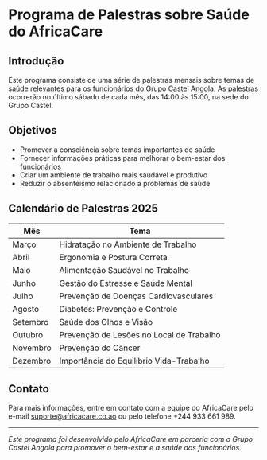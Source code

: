# Programa de Palestras sobre Saúde do AfricaCare

<!-- date: 05/02/2024 -->
<!-- from: Equipe AfricaCare -->
<!-- to: Funcionários Grupo Castel Angola -->
<!-- subject: Programa de Bem-Estar 2025 -->

## Introdução

Este programa consiste de uma série de palestras mensais sobre temas de saúde relevantes para os funcionários do Grupo Castel Angola. As palestras ocorrerão no último sábado de cada mês, das 14:00 às 15:00, na sede do Grupo Castel.

## Objetivos

- Promover a consciência sobre temas importantes de saúde
- Fornecer informações práticas para melhorar o bem-estar dos funcionários
- Criar um ambiente de trabalho mais saudável e produtivo
- Reduzir o absenteísmo relacionado a problemas de saúde

## Calendário de Palestras 2025

| Mês      | Tema                                     |
| -------- | ---------------------------------------- |
| Março    | Hidratação no Ambiente de Trabalho       |
| Abril    | Ergonomia e Postura Correta              |
| Maio     | Alimentação Saudável no Trabalho         |
| Junho    | Gestão do Estresse e Saúde Mental        |
| Julho    | Prevenção de Doenças Cardiovasculares    |
| Agosto   | Diabetes: Prevenção e Controle           |
| Setembro | Saúde dos Olhos e Visão                  |
| Outubro  | Prevenção de Lesões no Local de Trabalho |
| Novembro | Prevenção do Câncer                      |
| Dezembro | Importância do Equilíbrio Vida-Trabalho  |

## Contato

Para mais informações, entre em contato com a equipe do AfricaCare pelo e-mail suporte@africacare.co.ao ou pelo telefone +244 933 661 989.

---

_Este programa foi desenvolvido pelo AfricaCare em parceria com o Grupo Castel Angola para promover o bem-estar e a saúde dos funcionários._
